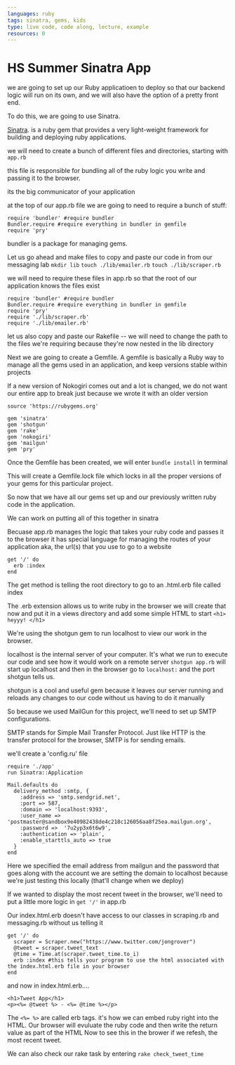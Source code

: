 ```yaml
---
languages: ruby
tags: sinatra, gems, kids
type: live code, code along, lecture, example
resources: 0
---
```


# HS Summer Sinatra App

we are going to set up our Ruby applicatioen to deploy so that our backend logic will run on its own, and we will also have the option of a pretty front end.

To do this, we are going to use Sinatra.

[Sinatra](http://www.sinatrarb.com/). is a ruby gem that provides a very light-weight framework for building and deploying ruby applications. 

we will need to create a bunch of different files and directories, starting with `app.rb`

this file is responsible for bundling all of the ruby logic you write and passing it to the browser.

its the big communicator of your application

at the top of our app.rb file we are going to need to require a bunch of stuff:
```
require 'bundler' #require bundler
Bundler.require #require everything in bundler in gemfile
require 'pry'
```
bundler is a package for managing gems. 

Let us go ahead and make files to copy and paste our code in from our messaging lab
`mkdir lib`
`touch ./lib/emailer.rb` 
`touch ./lib/scraper.rb`

we will need to require these files in app.rb so that the root of our application knows the files exist
```
require 'bundler' #require bundler
Bundler.require #require everything in bundler in gemfile
require 'pry'
require './lib/scraper.rb'
require './lib/emailer.rb'
```
let us also copy and paste our Rakefile -- we will need to change the path to the files we're requiring because they're now nested in the lib directory

Next we are going to create a Gemfile. A gemfile is basically a Ruby way to manage all the gems used in an application, and keep versions stable within projects

If a new version of Nokogiri comes out and a lot is changed, we do not want our entire app to break just because we wrote it with an older version
```
source 'https://rubygems.org'

gem 'sinatra'
gem 'shotgun'
gem 'rake'
gem 'nokogiri'
gem 'mailgun'
gem 'pry'
```
Once the Gemfile has been created, we will enter `bundle install` in terminal

This will create a Gemfile.lock file which locks in all the proper versions of your gems for this particular project.

So now that we have all our gems set up and our previously written ruby code in the application.

We can work on putting all of this together in sinatra

Becuase app.rb manages the logic that takes your ruby code and passes it to the browser it has special language for managing the routes of your application aka, the url(s) that you use to go to a website
```
get '/' do
  erb :index
end
```
The get method is telling the root directory to go to an .html.erb file called index

The .erb extension allows us to write ruby in the browser we will create that now and put it in a views directory and add some simple HTML to start
`<h1> heyyy! </h1>`

We're using the shotgun gem to run localhost to view our work in the browser.

localhost is the internal server of your computer. It's what we run to execute our code and see how it would work on a remote server
`shotgun app.rb` will start up localhost and then in the browser go to `localhost:` and the port shotgun tells us.

shotgun is a cool and useful gem because it leaves our server running and reloads any changes to our code without us having to do it manually

So because we used MailGun for this project, we'll need to set up SMTP configurations.

SMTP stands for Simple Mail Transfer Protocol. Just like HTTP is the transfer protocol for the browser, SMTP is for sending emails.

we'll create a 'config.ru' file
```
require './app'
run Sinatra::Application

Mail.defaults do
  delivery_method :smtp, {
    :address => 'smtp.sendgrid.net',
    :port => 587,
    :domain => 'localhost:9393',
    :user_name => 'postmaster@sandbox9e40982438de4c218c126056aa8f25ea.mailgun.org',
    :password =>  '7u2yp3x6t6w9',
    :authentication => 'plain',
    :enable_starttls_auto => true
  }
end
```
Here we specified the email address from mailgun and the password that goes along with the account we are setting the domain to localhost because we're just testing this locally (that'll change when we deploy)

If we wanted to display the most recent tweet in the browser, we'll need to put a little more logic in `get '/'` in app.rb

Our index.html.erb doesn't have access to our classes in scraping.rb and messaging.rb without us telling it
```
get '/' do
  scraper = Scraper.new("https://www.twitter.com/jongrover")
  @tweet = scraper.tweet_text
  @time = Time.at(scraper.tweet_time.to_i)
  erb :index #this tells your program to use the html associated with the index.html.erb file in your browser
end 
```
and now in index.html.erb....
```
<h1>Tweet App</h1>
<p><%= @tweet %> - <%= @time %></p>
```
The `<%= %>` are called erb tags. it's how we can embed ruby right into the HTML. 
Our browser will evuluate the ruby code and then write the return value as part of the HTML
Now to see this in the brower if we refesh, the most recent tweet.

We can also check our rake task by entering `rake check_tweet_time`
